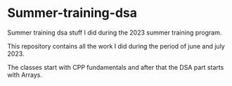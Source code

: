 # Summer-training-dsa
Summer training dsa stuff I did during the 2023 summer training program.

This repository contains all the work I did during the period of june and july 2023.

The classes start with CPP fundamentals and after that the DSA part starts with Arrays.



